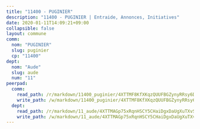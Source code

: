 ```yaml
---
title: "11400 - PUGINIER"
description: "11400 - PUGINIER | Entraide, Annonces, Initiatives"
date: 2020-01-11T14:09:21+09:00
collapsible: false
layout: commune
comm:
  nom: "PUGINIER"
  slug: puginier
  cp: "11400"
dept:
  nom: "Aude"
  slug: aude
  num: "11"
peerpad:
  comm:
    read_path: /r/markdown/11400_puginier/4XTTMF8KfXKqzQUUFBGZynyRRsy6D1Ydnc1FRSjwzuqhYAByP
    write_path: /w/markdown/11400_puginier/4XTTMF8KfXKqzQUUFBGZynyRRsy6D1Ydnc1FRSjwzuqhYAByP-K3TgTnfae8YAuqbyfGBNdCon6WomtqpVku2aXiWrGMWpGD2t1qXdkXarv4dk7UJqcQZ3TB6Bw49AKNHj2ZqaMEvRKnd215wLvS1mwsw3Wh1jbtKqwdieLZTxar7RQzTyhCyJLd41
  dept:
    read_path: /r/markdown/11_aude/4XTTMAGp75xRqnHSCY5CHaiDgxDaUgXuTXvSZDHnY1JdjJiUk
    write_path: /w/markdown/11_aude/4XTTMAGp75xRqnHSCY5CHaiDgxDaUgXuTXvSZDHnY1JdjJiUk-K3TgUenjCPDfs1W21bst2JvrPDW324QBfMvPid11puzXxXGQEeNw9p4QtfnUhSn4LYSwR6UDBQmdr3wFq2CDRGqNz2QynSm58zgCpz2PKP6Y24UTpxW22MudfeZ339ZPKnHm6XTr
---
```


